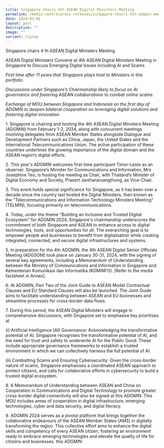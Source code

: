 ```yaml
---
title: Singapore chairs 4th ASEAN Digital Ministers Meeting
permalink: /media-centre/press-releases/singapore-chairs-4th-adgmin-meeting/
date: 2024-02-01
layout: post
description: ""
image: ""
variant: tiptap
---
```

<p>Singapore chairs 4 th ASEAN Digital Ministers Meeting</p>
<p>ASEAN Digital Ministers Convene at 4th ASEAN Digital Ministers Meeting
in Singapore to Discuss Emerging Digital Issues including AI and Scams</p>
<p><em>First time after 11 years that Singapore plays host to Ministers in this portfolio.</em>
</p>
<p><em>Discussions under Singapore’s Chairmanship likely to focus on AI governance and fostering ASEAN collaborations to combat online scams.</em>
</p>
<p><em>Exchange of MOU between Singapore and Indonesia on the first day of ADGMIN to deepen bilateral cooperation on leveraging digital solutions and fostering digital innovation.</em>
</p>
<p>1. Singapore is chairing and hosting the 4th ASEAN Digital Ministers Meeting
(ADGMIN) from February 1-2, 2024, along with concurrent meetings involving
delegates from ASEAN Member States alongside Dialogue and Development Partners
such as China, Japan, the United States and the International Telecommunications
Union. The active participation of these countries underlines the growing
importance of the digital domain and the ASEAN region’s digital efforts.</p>
<p>2. This year's ADGMIN welcomes first-time participant Timor-Leste as an
observer. Singapore’s Minister for Communications and Information, Mrs
Josephine Teo, is hosting the meeting as Chair, with Thailand’s Minister
of Digital Economy and Society, Prasert Janthararuangthong, as Vice-Chair.</p>
<p>3. This event holds special significance for Singapore, as it has been
over a decade since the country last hosted the Digital Ministers, then
known as the "Telecommunications and Information Technology Ministers Meeting"
(TELMIN), focusing primarily on telecommunications.</p>
<p>4. Today, under the theme "Building an Inclusive and Trusted Digital Ecosystem"
for ADGMIN 2024, Singapore's chairmanship underscores the commitment of
both Singapore and ASEAN to enhance access to digital technologies, tools,
and opportunities for all. The overarching goal is to empower people and
businesses to benefit from digitalisation while creating integrated, connected,
and secure digital infrastructures and systems.</p>
<p>5. In preparation for the 4th ADGMIN, the 4th ASEAN Digital Senior Officials
Meeting (ADGSOM) took place on January 30-31, 2024, with the signing of
several key agreements, including a Memorandum of Understanding between
the Ministry of Communications and Information in Singapore and Kementerian
Komunikasi dan Informatika (KOMINFO). [Refer to the media factsheet in
Annex].</p>
<p>6. At ADGMIN, Part Two of the Joint Guide to ASEAN Model Contractual Clauses
and EU Standard Clauses will also be launched. The Joint Guide aims to
facilitate understanding between ASEAN and EU businesses and streamline
processes for cross-border data flows.</p>
<p>7. During this period, the ASEAN Digital Ministers will engage in comprehensive
discussions, with Singapore set to emphasise key prioritises at</p>
<p>(i) Artificial Intelligence (AI) Governance: Acknowledging the transformative
potential of AI, Singapore recognises the transformative potential of AI,
and the need for trust and safety to underwrite AI for the Public Good.
These include appropriate governance frameworks to establish a trusted
environment in which we can collectively harness the full potential of
AI.</p>
<p>(ii) Combatting Scams and Ensuring Cybersecurity: Given the cross-border
nature of scams, Singapore emphasises a coordinated ASEAN approach to protect
citizens, and calls for collaborative efforts in cybersecurity to build
a trusted digital ecosystem.</p>
<p>8. A Memorandum of Understanding between ASEAN and China on Cooperation
in Communications and Digital Technology to promote greater cross-border
digital connectivity will also be signed at this ADGMIN. This MOU includes
areas of cooperation in digital infrastructure, emerging technologies,
cyber and data security, and digital literacy.</p>
<p>9. ADGMIN 2024 serves as a pivotal platform that brings together the collaborative
endeavours of the ASEAN Member States (AMS) in digitally transforming the
region. This collective effort aims to enhance the digital skills and competency
of every ASEAN citizen, fostering an environment ready to embrace emerging
technologies and elevate the quality of life for citizens and businesses.
this ADGMIN:</p>